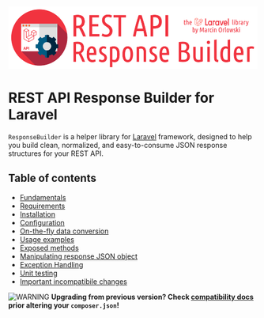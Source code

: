 ![REST API Response Builder for Laravel](../artwork/laravel-api-response-builder-logo.png)

# REST API Response Builder for Laravel #

 `ResponseBuilder` is a helper library for [Laravel](https://laravel.com/) framework,
 designed to help you build clean, normalized, and easy-to-consume JSON response structures
 for your REST API.

## Table of contents ##

* [Fundamentals](docs.md)
* [Requirements](requirements.md)
* [Installation](installation.md)
* [Configuration](config.md)
* [On-the-fly data conversion](conversion.md)
* [Usage examples](examples.md)
* [Exposed methods](methods.md)
* [Manipulating response JSON object](response.md)
* [Exception Handling](exceptions.md)
* [Unit testing](testing.md)
* [Important incompatibile changes](compatibility.md)

 ![WARNING](img/warning.png) **Upgrading from previous version? Check [compatibility docs](compatibility.md) prior
 altering your `composer.json`!**
